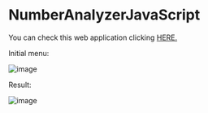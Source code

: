 # NumberAnalyzerJavaScript

You can check this web application clicking <a href="https://pedrosmaxy.github.io/NumberAnalyzerJavaScript/">HERE.</a>

Initial menu:

![image](https://github.com/PedroSmaxY/NumberAnalyzerJavaScript/assets/127573080/eace1ace-12fa-4ed4-8491-a48325a68301)


Result:

![image](https://github.com/PedroSmaxY/NumberAnalyzerJavaScript/assets/127573080/807e6b95-212b-459f-b6a4-8fa15dde2708)

